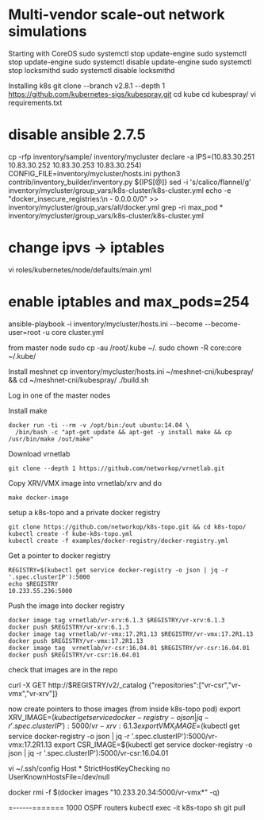 # Multi-vendor scale-out network simulations

Starting with CoreOS
sudo systemctl stop update-engine
sudo systemctl stop update-engine
sudo systemctl disable update-engine
sudo systemctl stop  locksmithd
sudo systemctl disable  locksmithd


Installing k8s
git clone --branch v2.8.1 --depth 1  https://github.com/kubernetes-sigs/kubespray.git
cd kube
cd kubespray/
vi requirements.txt 
# disable ansible 2.7.5
cp -rfp inventory/sample/ inventory/mycluster
declare -a IPS=(10.83.30.251 10.83.30.252 10.83.30.253 10.83.30.254)
CONFIG_FILE=inventory/mycluster/hosts.ini python3 contrib/inventory_builder/inventory.py ${IPS[@]}
sed -i 's/calico/flannel/g' inventory/mycluster/group_vars/k8s-cluster/k8s-cluster.yml
echo -e "docker_insecure_registries:\n   - 0.0.0.0/0" >> inventory/mycluster/group_vars/all/docker.yml
grep -ri max_pod *
inventory/mycluster/group_vars/k8s-cluster/k8s-cluster.yml
# change ipvs -> iptables
vi roles/kubernetes/node/defaults/main.yml 
# enable iptables and max_pods=254
ansible-playbook -i inventory/mycluster/hosts.ini --become --become-user=root -u core cluster.yml

from master node
sudo cp -au /root/.kube ~/.
sudo chown -R core:core ~/.kube/


Install meshnet
cp inventory/mycluster/hosts.ini ~/meshnet-cni/kubespray/ && cd ~/meshnet-cni/kubespray/
./build.sh

Log in one of the master nodes

Install make

```
docker run -ti --rm -v /opt/bin:/out ubuntu:14.04 \
  /bin/bash -c "apt-get update && apt-get -y install make && cp /usr/bin/make /out/make"
```

Download vrnetlab

```
git clone --depth 1 https://github.com/networkop/vrnetlab.git
```

Copy XRV/VMX image into vrnetlab/xrv and do 

```
make docker-image
```

setup a k8s-topo and a private docker registry


```
git clone https://github.com/networkop/k8s-topo.git && cd k8s-topo/
kubectl create -f kube-k8s-topo.yml
kubectl create -f examples/docker-registry/docker-registry.yml
```

Get a pointer to docker registry

```
REGISTRY=$(kubectl get service docker-registry -o json | jq -r '.spec.clusterIP'):5000
echo $REGISTRY
10.233.55.236:5000
```

Push the image into docker registry

```
docker image tag vrnetlab/vr-xrv:6.1.3 $REGISTRY/vr-xrv:6.1.3
docker push $REGISTRY/vr-xrv:6.1.3
docker image tag vrnetlab/vr-vmx:17.2R1.13 $REGISTRY/vr-vmx:17.2R1.13
docker push $REGISTRY/vr-vmx:17.2R1.13
docker image tag  vrnetlab/vr-csr:16.04.01 $REGISTRY/vr-csr:16.04.01
docker push $REGISTRY/vr-csr:16.04.01
```

check that images are in the repo

curl -X GET http://$REGISTRY/v2/_catalog
{"repositories":["vr-csr","vr-vmx","vr-xrv"]}




now create pointers to those images (from inside k8s-topo pod)
export XRV_IMAGE=$(kubectl get service docker-registry -o json | jq -r '.spec.clusterIP'):5000/vr-xrv:6.1.3
export VMX_IMAGE=$(kubectl get service docker-registry -o json | jq -r '.spec.clusterIP'):5000/vr-vmx:17.2R1.13
export CSR_IMAGE=$(kubectl get service docker-registry -o json | jq -r '.spec.clusterIP'):5000/vr-csr:16.04.01



vi ~/.ssh/config
Host *
  StrictHostKeyChecking no
  UserKnownHostsFile=/dev/null




docker rmi -f $(docker images "10.233.20.34:5000/vr-vmx*" -q)














=------=======
1000 OSPF routers
kubectl exec -it k8s-topo sh
git pull

